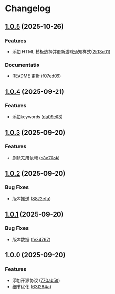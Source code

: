 # Changelog

## [1.0.5](https://github.com/rainbowwarmth/karin-plugin-gamepush/compare/v1.0.4...v1.1.0) (2025-10-26)


### Features

* 添加 HTML 模板选择并更新游戏通知样式([2b13c01](https://github.com/rainbowwarmth/karin-plugin-gamepush/commit/2b13c0109d470e79fc100a5570d8cdc61b041142))

### Documentatio

* README 更新 ([f07ed06](https://github.com/rainbowwarmth/karin-plugin-gamepush/commit/f07ed0666b7247bee3b9f129b2cb4f853a6f52bc))


## [1.0.4](https://github.com/rainbowwarmth/karin-plugin-gamepush/compare/v1.0.3...v1.0.4) (2025-09-21)


### Features

* 添加keywords ([da09e03](https://github.com/rainbowwarmth/karin-plugin-gamepush/commit/da09e03b60c935c43c8d649d7caca1a1a57af9f3))

## [1.0.3](https://github.com/rainbowwarmth/karin-plugin-gamepush/compare/v1.0.2...v1.0.3) (2025-09-20)


### Features

* 删除无用依赖 ([e3c76ab](https://github.com/rainbowwarmth/karin-plugin-gamepush/commit/e3c76ab43774b8e04c194711ade6c656ff62b9f9))

## [1.0.2](https://github.com/rainbowwarmth/karin-plugin-gamepush/compare/v1.0.1...v1.0.2) (2025-09-20)


### Bug Fixes

* 版本推送 ([8822efa](https://github.com/rainbowwarmth/karin-plugin-gamepush/commit/8822efab13186deeba5c62ec791303717171aa54))

## [1.0.1](https://github.com/rainbowwarmth/karin-plugin-gamepush/compare/v1.0.0...v1.0.1) (2025-09-20)


### Bug Fixes

* 版本数据 ([fe84767](https://github.com/rainbowwarmth/karin-plugin-gamepush/commit/fe84767c1d1e8c8b3fbc2be437d4445d74377b21))

## 1.0.0 (2025-09-20)


### Features

* 添加开源协议 ([770ab50](https://github.com/rainbowwarmth/karin-plugin-gamepush/commit/770ab50e0fbb934d187cda524af3048d7e8f06f8))
* 细节优化 ([631284a](https://github.com/rainbowwarmth/karin-plugin-gamepush/commit/631284ae14f84ffabbb886b81146b1c589f1db56))
